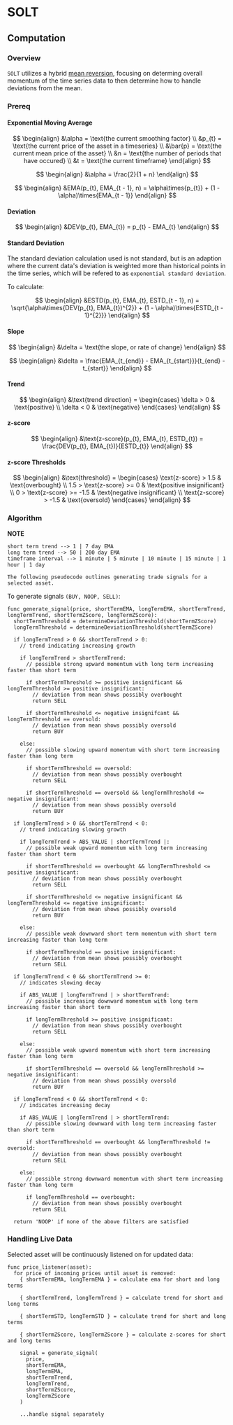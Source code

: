 # SOLT


## Computation


### Overview

`SOLT` utilizes a hybrid [mean reversion](https://en.wikipedia.org/wiki/Mean_reversion_(finance)), focusing on determing overall momentum of the time series data to then determine how to handle deviations from the mean.


### Prereq

#### Exponential Moving Average

$$
\begin{align}
  &\alpha = \text{the current smoothing factor} \\
  &p_{t} = \text{the current price of the asset in a timeseries} \\
  &\bar{p} = \text{the current mean price of the asset} \\
  &n = \text{the number of periods that have occured} \\
  &t = \text{the current timeframe}
\end{align}
$$

$$
\begin{align}
  &\alpha = \frac{2}{1 + n}
\end{align}
$$

$$
\begin{align}
  &EMA(p_{t}, EMA_{t - 1}, n) = \alpha\times{p_{t}} + (1 - \alpha)\times{EMA_{t - 1}}
\end{align}
$$

#### Deviation

$$
\begin{align}
  &DEV(p_{t}, EMA_{t}) = p_{t} - EMA_{t}
\end{align}
$$

#### Standard Deviation

The standard deviation calculation used is not standard, but is an adaption where the current data's deviation is weighted more than historical points in the time series, which will be refered to as `exponential standard deviation`.

To calculate:

$$
\begin{align}
  &ESTD(p_{t}, EMA_{t}, ESTD_{t - 1}, n) = \sqrt{\alpha\times{DEV(p_{t}, EMA_{t})^{2}} + (1 - \alpha)\times{ESTD_{t - 1}^{2}}}
\end{align}
$$

#### Slope

$$
\begin{align}
  &\delta = \text{the slope, or rate of change}
\end{align}
$$

$$
\begin{align}
  &\delta = \frac{EMA_{t_{end}} - EMA_{t_{start}}}{t_{end} - t_{start}}
\end{align}
$$

#### Trend

$$
\begin{align}
  &\text{trend direction} =
  \begin{cases}
    \delta > 0 & \text{positive} \\
    \delta < 0 & \text{negative}
  \end{cases}
\end{align}
$$

#### z-score

$$
\begin{align}
  &\text{z-score}(p_{t}, EMA_{t}, ESTD_{t}) = \frac{DEV(p_{t}, EMA_{t})}{ESTD_{t}}
\end{align}
$$

#### z-score Thresholds

$$
\begin{align}
  &\text{threshold} =
  \begin{cases}
    \text{z-score} > 1.5 & \text{overbought} \\
    1.5 > \text{z-score} >= 0 & \text{positive insignificant} \\
    0 > \text{z-score} >= -1.5 & \text{negative insignificant} \\
    \text{z-score} > -1.5 & \text{oversold}
  \end{cases}
\end{align}
$$


### Algorithm

**NOTE**

```
short term trend --> 1 | 7 day EMA
long term trend --> 50 | 200 day EMA
timeframe interval --> 1 minute | 5 minute | 10 minute | 15 minute | 1 hour | 1 day
```

`The following pseudocode outlines generating trade signals for a selected asset.`

To generate signals `(BUY, NOOP, SELL)`:
```
func generate_signal(price, shortTermEMA, longTermEMA, shortTermTrend, longTermTrend, shortTermZScore, longTermZScore):
  shortTermThreshold = determineDeviationThreshold(shortTermZScore)
  longTermThreshold = determineDeviationThreshold(shortTermZScore)

  if longTermTrend > 0 && shortTermTrend > 0:
    // trend indicating increasing growth 

    if longTermTrend > shortTermTrend:
      // possible strong upward momentum with long term increasing faster than short term

      if shortTermThreshold >= positive insignificant && longTermThreshold >= positive insignificant:
        // deviation from mean shows possibly overbought
        return SELL

      if shortTermThreshold <= negative insignifcant && longTermThreshold == oversold:
        // deviation from mean shows possibly oversold
        return BUY
    
    else:
      // possible slowing upward momentum with short term increasing faster than long term

      if shortTermThreshold == oversold:
        // deviation from mean shows possibly overbought
        return SELL

      if shortTermThreshold == oversold && longTermThreshold <= negative insignificant:
        // deviation from mean shows possibly oversold
        return BUY
  
  if longTermTrend > 0 && shortTermTrend < 0:
    // trend indicating slowing growth 

    if longTermTrend > ABS_VALUE | shortTermTrend |:
      // possible weak upward momentum with long term increasing faster than short term

      if shortTermThreshold == overbought && longTermThreshold <= positive insignificant:
        // deviation from mean shows possibly overbought
        return SELL
      
      if shortTermThreshold <= negative insignificant && longTermThreshold <= negative insignificant:
        // deviation from mean shows possibly oversold
        return BUY

    else:
      // possible weak downward short term momentum with short term increasing faster than long term
      
      if shortTermThreshold == positive insignificant:
        // deviation from mean shows possibly overbought
        return SELL

  if longTermTrend < 0 && shortTermTrend >= 0:
    // indicates slowing decay

    if ABS_VALUE | longTermTrend | > shortTermTrend:
      // possible increasing downward momentum with long term increasing faster than short term
     
      if longTermThreshold >= positive insignificant:
        // deviation from mean shows possibly overbought
        return SELL
    
    else:
      // possible weak upward momentum with short term increasing faster than long term

      if shortTermThreshold == oversold && longTermThreshold >= negative insignificant:
        // deviation from mean shows possibly oversold
        return BUY

  if longTermTrend < 0 && shortTermTrend < 0:
    // indicates increasing decay

    if ABS_VALUE | longTermTrend | > shortTermTrend:
      // possible slowing downward with long term increasing faster than short term

      if shortTermThreshold == overbought && longTermThreshold != oversold:
        // deviation from mean shows possibly overbought
        return SELL
    
    else:
      // possible strong downward momentum with short term increasing faster than long term

      if longTermThreshold == overbought:
        // deviation from mean shows possibly overbought
        return SELL

  return 'NOOP' if none of the above filters are satisfied
```


### Handling Live Data

Selected asset will be continuously listened on for updated data:
```
func price_listener(asset):
  for price of incoming prices until asset is removed:
    { shortTermEMA, longTermEMA } = calculate ema for short and long terms
    
    { shortTermTrend, longTermTrend } = calculate trend for short and long terms
    
    { shortTermSTD, longTermSTD } = calculate trend for short and long terms
    
    { shortTermZScore, longTermZScore } = calculate z-scores for short and long terms

    signal = generate_signal(
      price, 
      shortTermEMA,
      longTermEMA,
      shortTermTrend,
      longTermTrend,
      shortTermZScore,
      longTermZScore
    )

    ...handle signal separately
```